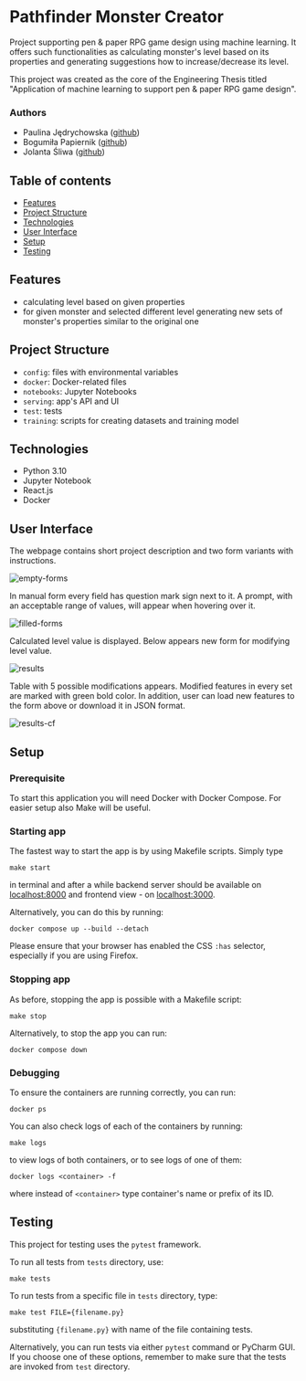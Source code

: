 # Pathfinder Monster Creator
Project supporting pen & paper RPG game design using machine learning. It offers such functionalities as calculating 
monster's level based on its properties and generating suggestions how to increase/decrease its level.

This project was created as the core of the Engineering Thesis titled "Application of machine learning to support 
pen & paper RPG game design".

### Authors
* Paulina Jędrychowska ([github](https://github.com/Paulina100))
* Bogumiła Papiernik ([github](https://github.com/bogumilap))
* Jolanta Śliwa ([github](https://github.com/tunczyk101))

## Table of contents
* [Features](#features)
* [Project Structure](#project-structure)
* [Technologies](#technologies)
* [User Interface](#user-interface)
* [Setup](#setup)
* [Testing](#testing)


## Features
* calculating level based on given properties
* for given monster and selected different level generating new sets of monster's properties similar to the original one


## Project Structure
* `config`: files with environmental variables
* `docker`: Docker-related files
* `notebooks`: Jupyter Notebooks
* `serving`: app's API and UI
* `test`: tests
* `training`: scripts for creating datasets and training model


## Technologies
* Python 3.10
* Jupyter Notebook
* React.js
* Docker


## User Interface

The webpage contains short project description and two form variants with instructions.

![empty-forms](./readme_images/empty-forms.png)

In manual form every field has question mark sign next to it. A prompt, with an acceptable range of values, will appear when hovering over it.

![filled-forms](./readme_images/filled-forms.png)

Calculated level value is displayed. Below appears new form for modifying level value.

![results](./readme_images/results.png)

Table with 5 possible modifications appears. Modified features in every set are marked with green bold color. 
In addition, user can load new features to the form above or download it in JSON format.

![results-cf](./readme_images/results-cf.png)


## Setup
### Prerequisite
To start this application you will need Docker with Docker Compose. For easier setup also Make will be useful.

### Starting app
The fastest way to start the app is by using Makefile scripts. Simply type 
```shell
make start
```
in terminal and after a while backend server should be available on [localhost:8000](http://localhost:8000) 
and frontend view - on [localhost:3000](http://localhost:3000/).

Alternatively, you can do this by running:
```shell
docker compose up --build --detach
```

Please ensure that your browser has enabled the CSS `:has` selector, especially if you are using Firefox.

### Stopping app
As before, stopping the app is possible with a Makefile script:
```shell
make stop
```

Alternatively, to stop the app you can run:
```shell
docker compose down
```

### Debugging
To ensure the containers are running correctly, you can run:
```shell
docker ps
```

You can also check logs of each of the containers by running:
```shell
make logs
```
to view logs of both containers, or to see logs of one of them:
```shell
docker logs <container> -f
```
where instead of `<container>` type container's name or prefix of its ID.


## Testing
This project for testing uses the `pytest` framework.

To run all tests from `tests` directory, use:
```shell
make tests
```

To run tests from a specific file in `tests` directory, type:
```shell
make test FILE={filename.py}
```
substituting `{filename.py}` with name of the file containing tests.

Alternatively, you can run tests via either `pytest` command or PyCharm GUI. If you choose one of these options, 
remember to make sure that the tests are invoked from `test` directory.
